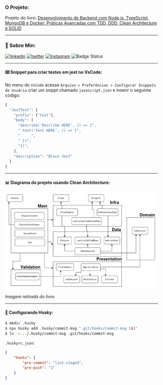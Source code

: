 ### O Projeto:

Projeto do livro: [Desenvolvimento de Backend com Node.js, TypeScript, MongoDB e Docker: Práticas Avançadas com TDD, DDD, Clean Architecture e SOLID
](https://www.amazon.com.br/gp/product/B0CGCCMY2Q/ref=kinw_myk_ro_title)

---

### :raising_hand: Sobre Min:

 [![linkedin](https://img.shields.io/badge/Acesse%20o%20meu-linkedin-0A66C2?style=for-the-badge&logo=linkedin&logoColor=white)](https://www.linkedin.com/in/jos%C3%A9-r-99896a39/) [![twitter](https://img.shields.io/badge/Acesse%20o%20meu-twitter-1D9BF0?style=for-the-badge&logo=twitter&logoColor=white)](https://twitter.com/aromademirtilo) [![Instagram](https://img.shields.io/badge/Acesse%20o%20meu-Instagram-E4405F?style=for-the-badge&logo=instagram&logoColor=white)](https://www.instagram.com/learningenuity/) ![Badge Status](https://img.shields.io/badge/STATUS-EM_DESENVOLVIMENTO-green?style=for-the-badge)

---

#### :keyboard: Snippet para criar testes em jest no VsCode:
No menu do `VsCode` acesse `Arquivo > Preferências > Configurar Snippets de Usuário` criar um snippt chamado `javascript.json` e inserir o seguinte código:
```javascript
{
  "JestTest": {
    "prefix": ["test"],
    "body": [
      "describe('Describe HERE', () => {",
      "	test('Test HERE', () => {",
      "		",
      "	})",
      "})",
    ],
    "description": "Bloco Jest"
  }
}
```

---

#### :bar_chart: Diagrama do projeto usando Clean Architecture:
<img src="./docs/images/project_clean_architecture_diagram.png">

_Imagem retirada do livro_


---

#### :wolf: Configurando Husky:
```bash
$ mkdir .husky
$ npx husky add .husky/commit-msg ".git/hooks/commit-msg \$1"
$ ln -s ../.husky/commit-msg .git/hooks/commit-msg
```
`.huskyrc.json`:
```json
{
    "hooks": {
        "pre-commit": "lint-staged",
        "pre-push": "1"
    }
}
```